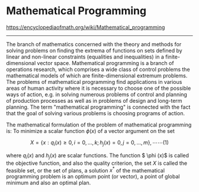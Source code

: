 # Mathematical Programming

<https://encyclopediaofmath.org/wiki/Mathematical_programming>

***

The branch of mathematics concerned with the theory and methods 
for solving problems on finding the extrema of functions on sets 
defined by linear and non-linear constraints (equalities and 
inequalities) in a finite-dimensional vector space. Mathematical 
programming is a branch of operations research, which comprises a 
wide class of control problems the mathematical models of which 
are finite-dimensional extremum problems. The problems of 
mathematical programming find applications in various areas of 
human activity where it is necessary to choose one of the possible 
ways of action, e.g. in solving numerous problems of control and 
planning of production processes as well as in problems of design 
and long-term planning. The term "mathematical programming" is 
connected with the fact that the goal of solving various problems 
is choosing programs of action.

The mathematical formulation of the problem of mathematical 
programming is: To minimize a scalar function $\phi (x)$ of a 
vector argument on the set

$$
X = \lbrace x : q_i (x) \geq 0, i=0, \dots ,k; h_j(x) = 0, j=0, \dots, m  \rbrace,  \cdots\cdots(1)
$$

where $q_i(x)$ and $h_j(x)$ are scalar functions. The function
$ \phi (x)$ is called the objective function, and also the quality
criterion, the set $X$ is called the feasible set, or the set of 
plans, a solution $x^*$ of the mathematical programming problem 
is an optimum point (or vector), a point of global minimum and 
also an optimal plan.



